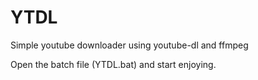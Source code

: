 # YTDL
Simple youtube downloader using youtube-dl and ffmpeg

Open the batch file (YTDL.bat) and start enjoying.
